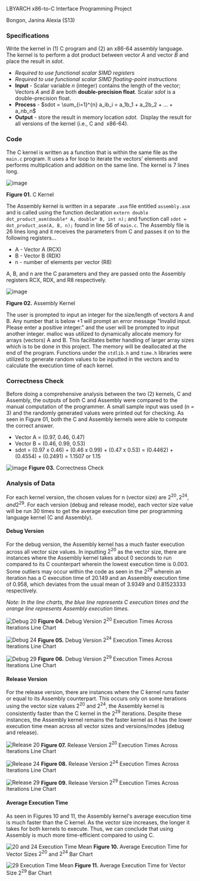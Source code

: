 LBYARCH x86-to-C Interface Programming Project

Bongon, Janina Alexia (S13)

### Specifications
Write the kernel in (1) C program and (2) an x86-64 assembly language.  The kernel is to perform a dot product between vector _A_ and vector _B_ and place the result in _sdot_.
- *Required to use functional scalar SIMD registers*
- *Required to use functional scalar SIMD floating-point instructions*
- **Input** - Scalar variable _n_ (integer) contains the length of the vector;  Vectors _A_ and _B_ are both **double-precision float**. Scalar _sdot_ is a double-precision float.
- **Process** - $sdot = \sum_{i=1}^{n} a_ib_i = a_1b_1 + a_2b_2 + ... + a_nb_n$
- **Output** - store the result in memory location _sdot._  Display the result for all versions of the kernel (i.e., C and  x86-64).

### Code
The C kernel is written as a function that is within the same file as the `main.c` program. It uses a for loop to iterate the vectors' elements and performs multiplication and addition on the same line. The kernel is 7 lines long.

![image](https://github.com/lovexias/LBYARCHx86-to-C/assets/134917158/f8bd771a-b4f7-424a-9e43-fc06ddf1cb37)

**Figure 01.** C Kernel

The Assembly kernel is written in a separate `.asm` file entitled `assembly.asm` and is called using the function declaration `extern double dot_product_asm(double* A, double* B, int n);` and function call `sdot = dot_product_asm(A, B, n);` found in line 56 of `main.c`. The Assembly file is 26 lines long and it receives the parameters from C and passes it on to the following registers...
- A - Vector A (RCX)
- B - Vector B (RDX)
- n - number of elements per vector (R8)

A, B, and n are the C parameters and they are passed onto the Assembly registers RCX, RDX, and R8 respectively.

![image](https://github.com/lovexias/LBYARCHx86-to-C/assets/134917158/4525e904-1fad-4a22-9668-6a4912f91a5e)

**Figure 02.** Assembly Kernel

The user is prompted to input an integer for the size/length of vectors A and B. Any number that is below +1 will prompt an error message "Invalid input. Please enter a positive integer." and the user will be prompted to input another integer. malloc was utilized to dynamically allocate memory for arrays (vectors) A and B. This facilitates better handling of larger array sizes which is to be done in this project. The memory will be deallocated at the end of the program. Functions under the `stdlib.h` and `time.h` libraries were utilized to generate random values to be inputted in the vectors and to calculate the execution time of each kernel.

### Correctness Check
Before doing a comprehensive analysis between the two (2) kernels, C and Assembly, the outputs of both C and Assembly were compared to the manual computation of the programmer. A small sample input was used (n = 3) and the randomly generated values were printed out for checking. As seen in Figure 01, both the C and Assembly kernels were able to compute the correct answer.

- Vector A = (0.97, 0.46, 0.47)
- Vector B = (0.46, 0.99, 0.53)
- sdot = (0.97 x 0.46) + (0.46 x 0.99) + (0.47 x 0.53)
     = (0.4462) + (0.4554) + (0.2491)
     = 1.1507 or 1.15

![image](https://github.com/lovexias/LBYARCHx86-to-C/assets/134917158/fb22024d-8796-4fcd-b59e-8c1f7c4b1290)
**Figure 03.** Correctness Check

### Analysis of Data
For each kernel version, the chosen values for n (vector size) are $2^{20}, 2^{24}, and 2^{29}$. For each version (debug and release mode), each vector size value will be run 30 times to get the average execution time per programming language kernel (C and Assembly).

#### Debug Version

For the debug version, the Assembly kernel has a much faster execution across all vector size values. In inputting $2^{20}$ as the vector size, there are instances where the Assembly kernel takes about 0 seconds to run compared to its C counterpart wherein the lowest execution time is 0.003. Some outliers may occur within the code as seen in the $2^{29}$ wherein an iteration has a C execution time of 20.149 and an Assembly execution time of 0.958, which deviates from the usual mean of 3.9349 and 0.81523333 respectively.

_Note: In the line charts, the blue line represents C execution times and the orange line represents Assembly execution times._

![Debug 20](https://github.com/lovexias/LBYARCHx86-to-C/assets/134917158/908e5c4b-63a1-4562-9cf5-67d7c02235c3)
**Figure 04.** Debug Version $2^{20}$ Execution Times Across Iterations Line Chart

![Debug 24](https://github.com/lovexias/LBYARCHx86-to-C/assets/134917158/20fe9516-2ee4-4264-8545-d9221bad11f8)
**Figure 05.** Debug Version $2^{24}$ Execution Times Across Iterations Line Chart

![Debug 29](https://github.com/lovexias/LBYARCHx86-to-C/assets/134917158/ac8c353b-fd17-4526-98ee-1d4e41cbfd6d)
**Figure 06.** Debug Version $2^{29}$ Execution Times Across Iterations Line Chart

#### Release Version 

For the release version, there are instances where the C kernel runs faster or equal to its Assembly counterpart. This occurs only on some iterations using the vector size values $2^{20}$ and $2^{24}$, the Assembly kernel is consistently faster than the C kernel in the $2^{29}$ iterations. Despite these instances, the Assembly kernel remains the faster kernel as it has the lower execution time mean across all vector sizes and versions/modes (debug and release).

![Release 20](https://github.com/lovexias/LBYARCHx86-to-C/assets/134917158/9a94fc44-f817-4c16-85e2-cce77e982047)
**Figure 07.** Release Version $2^{20}$ Execution Times Across Iterations Line Chart

![Release 24](https://github.com/lovexias/LBYARCHx86-to-C/assets/134917158/28adebb9-c3e1-42d8-a898-dade3d268deb)
**Figure 08.** Release Version $2^{24}$ Execution Times Across Iterations Line Chart

![Release 29](https://github.com/lovexias/LBYARCHx86-to-C/assets/134917158/3bb33203-25f5-4b53-b1e0-a485ebeffd64)
**Figure 09.** Release Version $2^{29}$ Execution Times Across Iterations Line Chart

#### Average Execution Time

As seen in Figures 10 and 11, the Assembly kernel's average execution time is much faster than the C kernel. As the vector size increases, the longer it takes for both kernels to execute. Thus, we can conclude that using Assembly is much more time-efficient compared to using C.

![20 and 24 Execution Time Mean](https://github.com/lovexias/LBYARCHx86-to-C/assets/134917158/776aaa51-2d26-415b-889c-7bb0ceb70945)
**Figure 10.** Average Execution Time for Vector Sizes $2^{20}$ and $2^{24}$ Bar Chart

![29 Execution Time Mean](https://github.com/lovexias/LBYARCHx86-to-C/assets/134917158/23df1acb-ead7-470f-b3ea-5157f1260c64)
**Figure 11.** Average Execution Time for Vector Size $2^{29}$ Bar Chart
